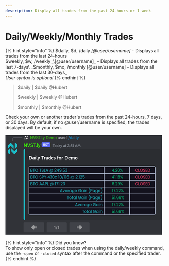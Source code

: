 ```yaml
---
description: Display all trades from the past 24-hours or 1 week
---
```


# Daily/Weekly/Monthly Trades

{% hint style="info" %}
$daily, $d, /daily _\[@user/username]_ - Displays all trades from the last 24-hours\
$weekly, $w, /weekly _\[@user/username]_ - Displays all trades from the last 7-days\
_$monthly, $mo, /monthly \[@user/username] - Displays all trades from the last 30-days_\
_User syntax is optional_
{% endhint %}

> $daily | $daily @Hubert
>
> $weekly | $weekly @Hubert&#x20;
>
> $monthly | $monthly @Hubert

Check your own or another trader's trades from the past 24-hours, 7 days, or 30 days. By default, if no @user/username is specified, the trades displayed will be your own.

![](<../.gitbook/assets/image (249).png>)

{% hint style="info" %}
Did you know?\
To show only open or closed trades when using the daily/weekly command, use the `-open` or `-closed` syntax after the command or the specified trader.
{% endhint %}
